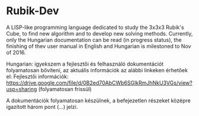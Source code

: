 # Rubik-Dev
A LISP-like programming language dedicated to study the 3x3x3 Rubik's Cube, to find new algorithm and to develop new solving methods.
Currently, only the Hungarian documentation can be read (in progress status), the finishing of thev user manual in English and Hungarian is milestoned to Nov of 2016. 

Hungarian: 
 igyekszem a fejlesztői és felhasználó dokumentációt folyamatosan bővíteni, az aktuális információk az alábbi linkeken érhetőek el:
 Fejlesztői információk: https://drive.google.com/file/d/0B2ed70AbCWb6SGlkRmJhNkU3VGs/view?usp=sharing
 (folyamatosan frissül)
 
A dokumentációk folyamatosan készülnek, a befejezetlen részeket középre igazított három pont (...) jelzi.
